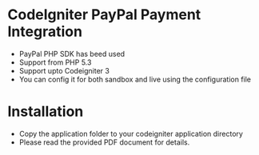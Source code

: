 # CodeIgniter PayPal Payment Integration

 - PayPal PHP SDK has beed used
 - Support from PHP 5.3
 - Support upto Codeigniter 3
 - You can config it for both sandbox and live using the configuration file

# Installation
 - Copy the application folder to your codeigniter application directory
 - Please read the provided PDF document for details.
